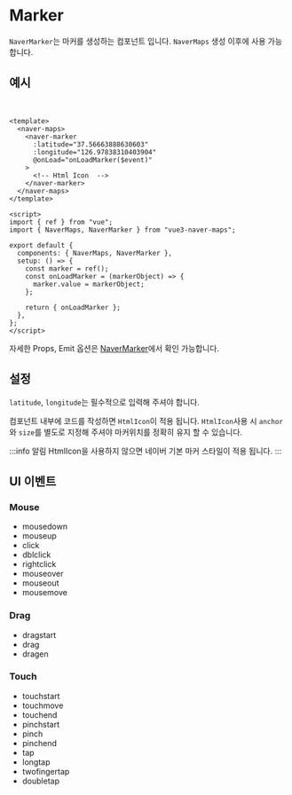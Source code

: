 # Marker

`NaverMarker`는 마커를 생성하는 컴포넌트 입니다. `NaverMaps` 생성 이후에 사용 가능합니다.

## 예시

\
<naver-marker />

```vue
<template>
  <naver-maps>
    <naver-marker
      :latitude="37.56663888630603"
      :longitude="126.97838310403904"
      @onLoad="onLoadMarker($event)"
    >
      <!-- Html Icon  -->
    </naver-marker>
  </naver-maps>
</template>

<script>
import { ref } from "vue";
import { NaverMaps, NaverMarker } from "vue3-naver-maps";

export default {
  components: { NaverMaps, NaverMarker },
  setup: () => {
    const marker = ref();
    const onLoadMarker = (markerObject) => {
      marker.value = markerObject;
    };

    return { onLoadMarker };
  },
};
</script>
```

자세한 Props, Emit 옵션은 [NaverMarker](../api/#NaverMarker)에서 확인 가능합니다.

## 설정

`latitude`, `longitude`는 필수적으로 입력해 주셔야 합니다.

컴포넌트 내부에 코드를 작성하면 `HtmlIcon`이 적용 됩니다. `HtmlIcon`사용 시 `anchor`와 `size`를 별도로 지정해 주셔야 마커위치를 정확히 유지 할 수 있습니다.

:::info 알림
HtmlIcon을 사용하지 않으면 네이버 기본 마커 스타일이 적용 됩니다.
:::

## UI 이벤트

### Mouse

- mousedown
- mouseup
- click
- dblclick
- rightclick
- mouseover
- mouseout
- mousemove

### Drag

- dragstart
- drag
- dragen

### Touch

- touchstart
- touchmove
- touchend
- pinchstart
- pinch
- pinchend
- tap
- longtap
- twofingertap
- doubletap
